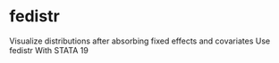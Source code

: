# fedistr
Visualize distributions after absorbing fixed effects and covariates Use fedistr With STATA 19

